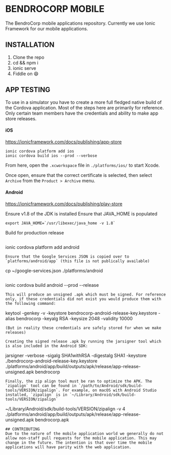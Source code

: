 # BENDROCORP MOBILE
The BendroCorp mobile applications repository. Currently we use Ionic Framework for our mobile applications.

## INSTALLATION
1. Clone the repo
2. cd && npm i
3. ionic serve
4. Fiddle on :smile:

## APP TESTING
To use in a simulator you have to create a more full fledged native build of the Cordova application. Most of the steps here are primarily for reference. Only certain team members have the credentials and ability to make app store releases.

#### iOS
https://ionicframework.com/docs/publishing/app-store

```
ionic cordova platform add ios
ionic cordova build ios --prod --verbose
```

From here, open the `.xcworkspace` file in `./platforms/ios/` to start Xcode.

Once open, ensure that the correct certificate is selected, then select `Archive` from the `Product > Archive` menu.

#### Android
https://ionicframework.com/docs/publishing/play-store

Ensure v1.8 of the JDK is installed
Ensure that JAVA_HOME is populated
```
export JAVA_HOME=`/usr/libexec/java_home -v 1.8`
```
Build for production release
```
```
ionic cordova platform add android
```
Ensure that the Google Services JSON is copied over to `platforms/android/app` (this file is not publically available)
```
cp ~/google-services.json ./platforms/android
```
```
ionic cordova build android --prod --release
```
This will produce an unsigned .apk which must be signed. For reference only, if these credentials did not exist you would produce them with the following command:
```
keytool -genkey -v -keystore bendrocorp-android-release-key.keystore -alias bendrocorp -keyalg RSA -keysize 2048 -validity 10000
```
(But in reality these credentials are safely stored for when we make releases)

Creating the signed release .apk by running the jarsigner tool which is also included in the Android SDK:
```
jarsigner -verbose -sigalg SHA1withRSA -digestalg SHA1 -keystore ./bendrocorp-android-release-key.keystore ./platforms/android/app/build/outputs/apk/release/app-release-unsigned.apk bendrocorp
```
Finally, the zip align tool must be ran to optimize the APK. The `zipalign` tool can be found in `/path/to/Android/sdk/build-tools/VERSION/zipalign`. For example, on macOS with Android Studio installed, `zipalign` is in `~/Library/Android/sdk/build-tools/VERSION/zipalign`
```
~/Library/Android/sdk/build-tools/VERSION/zipalign -v 4 ./platforms/android/app/build/outputs/apk/release/app-release-unsigned.apk bendrocorp.apk
```
## CONTRIBUTING
Due to the nature of the mobile application world we generally do not allow non-staff pull requests for the mobile application. This may change in the future. The intention is that over time the mobile applications will have parity with the web application.